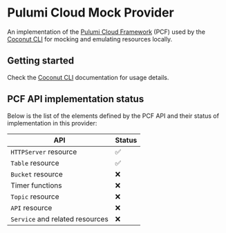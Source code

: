 # Pulumi Cloud Mock Provider

An implementation of the [Pulumi Cloud Framework](https://github.com/pulumi/pulumi-cloud) (PCF) used by the [Coconut CLI](https://www.npmjs.com/package/@getcoconut/cli) for mocking and emulating resources locally.

## Getting started

Check the [Coconut CLI](https://www.npmjs.com/package/@getcoconut/cli) documentation for usage details.

## PCF API implementation status

Below is the list of the elements defined by the PCF API and their status of implementation in this provider:

| API                             | Status             |
| ------------------------------- | ------------------ |
| `HTTPServer` resource           | :white_check_mark: |
| `Table` resource                | :white_check_mark: |
| `Bucket` resource               | :x:                |
| Timer functions                 | :x:                |
| `Topic` resource                | :x:                |
| `API` resource                  | :x:                |
| `Service` and related resources | :x:                |
